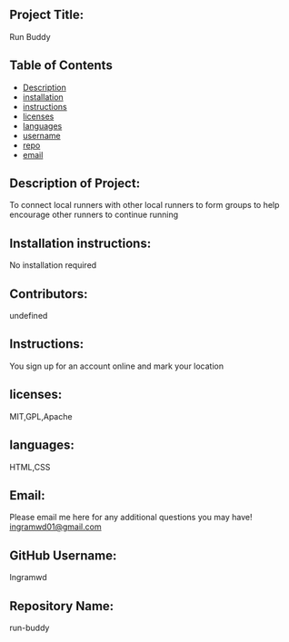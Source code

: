 ## Project Title: 
  Run Buddy

  ## Table of Contents 
  - [Description](#description)
  - [installation](#installation)
  - [instructions](#instructions)
  - [licenses](#licenses)
  - [languages](#languages)
  - [username](#username)
  - [repo](#repo)
  - [email](#email)

  ## Description of Project: 
  To connect local runners with other local runners to form groups to help encourage other runners to continue running
  ## Installation instructions: 
  No installation required
  ## Contributors: 
  undefined
  ## Instructions:
  You sign up for an account online and mark your location
  ## licenses:
  MIT,GPL,Apache
  ## languages:
  HTML,CSS
  ## Email: 
  Please email me here for any additional questions you may have!
  ingramwd01@gmail.com
  ## GitHub Username:
  Ingramwd
  ## Repository Name:
  run-buddy

  



